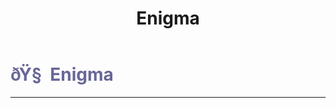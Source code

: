 ﻿---
lang: en-US
title: Enigma
prev:
next:
---

# <font color="#676798">ðŸ§  <b>Enigma</b></font> <Badge text="Support" type="tip" vertical="middle"/>
---

